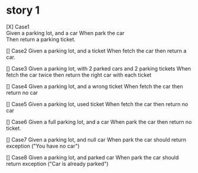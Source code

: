 # story 1
[X] Case1  
Given a parking lot, and a car 
When park the car  
Then return a parking ticket.

[] Case2
Given a parking lot, and a ticket
When fetch the car
then return a car.

[] Case3
Given a parking lot, with 2 parked cars and 2 parking tickets
When fetch the car twice
then return the right car with each ticket

[] Case4
Given a parking lot, and a wrong ticket
When fetch the car
then return no car

[] Case5
Given a parking lot, used ticket
When fetch the car
then return no car

[] Case6
Given a full parking lot, and a car
When park the car
then return no ticket.






[] Case7
Given a parking lot, and null car
When park the car
should return exception ("You have no car")

[] Case8
Given a parking lot, and parked car
When park the car
should return exception ("Car is already parked")

